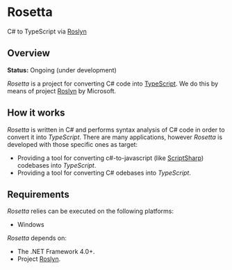 # Rosetta
C# to TypeScript via [Roslyn](https://github.com/dotnet/roslyn)

## Overview
**Status:** Ongoing (under development)

_Rosetta_ is a project for converting C# code into [TypeScript](http://www.typescriptlang.org/). We do this by means of project [Roslyn](https://github.com/dotnet/roslyn) by Microsoft.

## How it works
_Rosetta_ is written in C# and performs syntax analysis of C# code in order to convert it into _TypeScript_. There are many applications, however _Rosetta_ is developed with those specific ones as target:

- Providing a tool for converting c#-to-javascript (like [ScriptSharp](https://github.com/nikhilk/scriptsharp)) codebases into _TypeScript_.
- Providing a tool for converting C# odebases into _TypeScript_.

## Requirements
_Rosetta_ relies can be executed on the following platforms:

- Windows

_Rosetta_ depends on:

- The .NET Framework 4.0+.
- Project [Roslyn](https://github.com/dotnet/roslyn).
